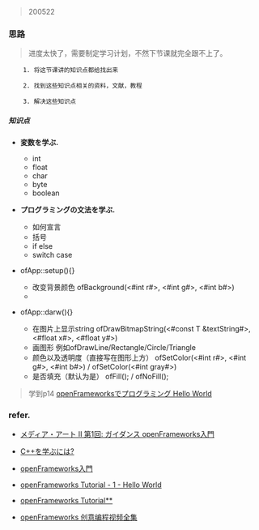 >200522


### 思路
> 进度太快了，需要制定学习计划，不然下节课就完全跟不上了。

        1. 将这节课讲的知识点都给找出来

        2. 找到这些知识点相关的资料，文献，教程

        3. 解决这些知识点


##### 知识点

- **変数を学ぶ.**
  + int
  + float
  + char  
  + byte
  + boolean
- **プログラミングの文法を学ぶ.**
  + 如何宣言
  + 括号
  + if  else
  + switch case

- ofApp::setup(){}   
  + 改变背景颜色 ofBackground(<#int r#>, <#int g#>, <#int b#>)
  +

- ofApp::darw(){}
  + 在图片上显示string ofDrawBitmapString(<#const T &textString#>, <#float x#>, <#float y#>)
  + 画图形  例如ofDrawLine/Rectangle/Circle/Triangle
  + 颜色以及透明度（直接写在图形上方） ofSetColor(<#int r#>, <#int g#>, <#int b#>) / ofSetColor(<#int gray#>)
  + 是否填充（默认为是） ofFill(); / ofNoFill();

> 学到p14 [openFrameworksでプログラミング Hello World](https://docs.google.com/presentation/d/1Dn3vsvvt5IURAnKGoi5cPfIihFqZc7Rv0CQB-4dNed0/edit#slide=id.g870c53c030_0_398)

### refer.

- [メディア・アート II 第1回: ガイダンス openFrameworks入門](https://www.slideshare.net/tado/ii-1-openframeworks)

- [C++を学ぶには?](https://openframeworks.cc/ja/about/)

- [openFrameworks入門](https://yoppa.org/tau_media16/6807.html)

- [openFrameworks Tutorial - 1 - Hello World](https://www.youtube.com/watch?v=i_HhDmK1q_I)

- [openFrameworks Tutorial**](https://www.youtube.com/watch?v=dwt2NAd1ZYY&list=PL4neAtv21WOlqpDzGqbGM_WN2hc5ZaVv7)

- [openFrameworks 创意编程视频全集](https://www.bilibili.com/video/BV1654y1972C?from=search&seid=3392391556412859859)
